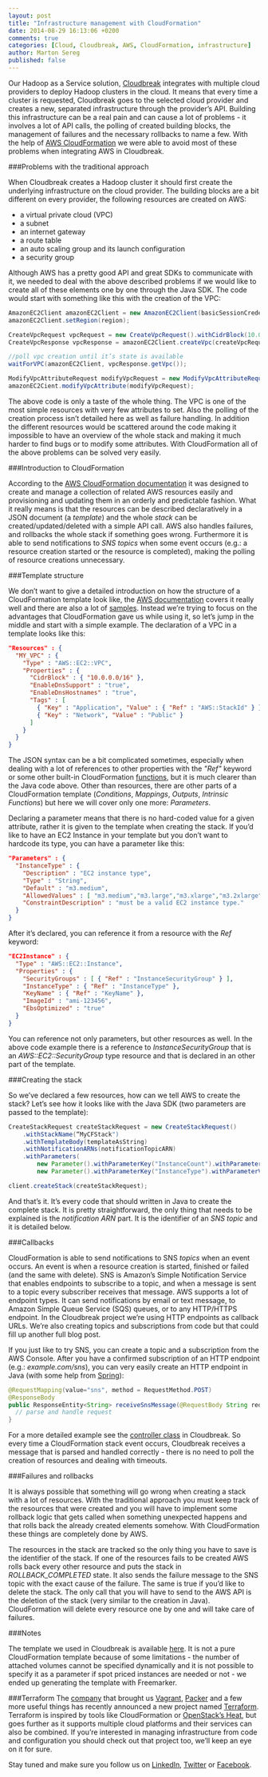 ```yaml
---
layout: post
title: "Infrastructure management with CloudFormation"
date: 2014-08-29 16:13:06 +0200
comments: true
categories: [Cloud, Cloudbreak, AWS, CloudFormation, infrastructure]
author: Marton Sereg
published: false
---
```



Our Hadoop as a Service solution, [Cloudbreak](https://cloudbreak.sequenceiq.com) integrates with multiple cloud providers to deploy Hadoop clusters in the cloud. It means that every time a cluster is requested, Cloudbreak goes to the selected cloud provider and creates a new, separated infrastructure through the provider’s API. Building this infrastructure can be a real pain and can cause a lot of problems - it involves a lot of API calls, the polling of created building blocks, the management of failures and the necessary rollbacks to name a few. With the help of [AWS CloudFormation](http://aws.amazon.com/cloudformation/) we were able to avoid most of these problems when integrating AWS in Cloudbreak.


###Problems with the traditional approach

When Cloudbreak creates a Hadoop cluster it should first create the underlying infrastructure on the cloud provider. The building blocks are a bit different on every provider, the following resources are created on AWS:

- a virtual private cloud (VPC)
- a subnet
- an internet gateway
- a route table
- an auto scaling group and its launch configuration
- a security group

Although AWS has a pretty good API and great SDKs to communicate with it, we needed to deal with the above described problems if we would like to create all of these elements one by one through the Java SDK. The code would start with something like this with the creation of the VPC:

```java
AmazonEC2Client amazonEC2Client = new AmazonEC2Client(basicSessionCredentials);
amazonEC2Client.setRegion(region);

CreateVpcRequest vpcRequest = new CreateVpcRequest().withCidrBlock(10.0.0.0/24);
CreateVpcResponse vpcResponse = amazonEC2Client.createVpc(createVpcRequest);

//poll vpc creation until it’s state is available
waitForVPC(amazonEC2Client, vpcResponse.getVpc());

ModifyVpcAttributeRequest modifyVpcRequest = new ModifyVpcAttributeRequest().withEnableDnsHostnames(true).withEnableDnsSupport(true);
amazonEC2Cient.modifyVpcAttribute(modifyVpcRequest);
```

<!--more-->

The above code is only a taste of the whole thing. The VPC is one of the most simple resources with very few attributes to set. Also the polling of the creation process isn’t detailed here as well as failure handling. In addition the different resources would be scattered around the code making it impossible to have an overview of the whole stack and making it much harder to find bugs or to modify some attributes. With CloudFormation all of the above problems can be solved very easily.

###Introduction to CloudFormation

According to the [AWS CloudFormation documentation](http://aws.amazon.com/cloudformation/) it was designed to create and manage a collection of related AWS resources easily and provisioning and updating them in an orderly and predictable fashion. What it really means is that the resources can be described declaratively in a JSON document (a *template*) and the whole *stack* can be created/updated/deleted with a simple API call. AWS also handles failures, and rollbacks the whole stack if something goes wrong. Furthermore it is able to send notifications to *SNS topics* when some event occurs (e.g.: a resource creation started or the resource is completed), making the polling of resource creations unnecessary.

###Template structure

We don’t want to give a detailed introduction on how the structure of a CloudFormation template look like, the [AWS documentation](http://docs.aws.amazon.com/AWSCloudFormation/latest/UserGuide/template-anatomy.html) covers it really well and there are also a lot of [samples](http://docs.aws.amazon.com/AWSCloudFormation/latest/UserGuide/sample-templates-services-us-west-2.html).
Instead we’re trying to focus on the advantages that CloudFormation gave us while using it, so let’s jump in the middle and start with a simple example. The declaration of a VPC in a template looks like this:

```json
"Resources" : {
  "MY_VPC" : {
    "Type" : "AWS::EC2::VPC",
    "Properties" : {
      "CidrBlock" : { "10.0.0.0/16" },
      "EnableDnsSupport" : "true",
      "EnableDnsHostnames" : "true",
      "Tags" : [
        { "Key" : "Application", "Value" : { "Ref" : "AWS::StackId" } },
        { "Key" : "Network", "Value" : "Public" }
      ]
    }
  }
}
```


The JSON syntax can be a bit complicated sometimes, especially when dealing with a lot of references to other properties with the *"Ref"* keyword or some other built-in CloudFormation [functions](http://docs.aws.amazon.com/AWSCloudFormation/latest/UserGuide/intrinsic-function-reference.html), but it is much clearer than the Java code above.
Other than resources, there are other parts of a CloudFormation template (*Conditions*, *Mappings*, *Outputs*, *Intrinsic Functions*) but here we will cover only one more: *Parameters*.

Declaring a parameter means that there is no hard-coded value for a given attribute, rather it is given to the template when creating the stack. If you’d like to have an EC2 Instance  in your template but you don’t want to hardcode its type, you can have a parameter like this:

```json
"Parameters" : {
  "InstanceType" : {
    "Description" : "EC2 instance type",
    "Type" : "String",
    "Default" : "m3.medium",
    "AllowedValues" : [ "m3.medium","m3.large","m3.xlarge","m3.2xlarge"],
    "ConstraintDescription" : "must be a valid EC2 instance type."
  }
}
```

After it’s declared, you can reference it from a resource with the *Ref* keyword:

```json
"EC2Instance" : {
  "Type" : "AWS::EC2::Instance",
  "Properties" : {
    "SecurityGroups" : [ { "Ref" : "InstanceSecurityGroup" } ],
    "InstanceType" : { "Ref" : "InstanceType" },
    "KeyName" : { "Ref" : "KeyName" },
    "ImageId" : "ami-123456",
    "EbsOptimized" : "true"
  }
}
```

You can reference not only parameters, but other resources as well. In the above code example there is a reference to *InstanceSecurityGroup* that is an *AWS::EC2::SecurityGroup* type resource and that is declared in an other part of the template.

###Creating the stack

So we’ve declared a few resources, how can we tell AWS to create the stack? Let’s see how it looks like with the Java SDK (two parameters are passed to the template):

```java
CreateStackRequest createStackRequest = new CreateStackRequest()
    .withStackName(“MyCFStack")
    .withTemplateBody(templateAsString)
    .withNotificationARNs(notificationTopicARN)
    .withParameters(
        new Parameter().withParameterKey("InstanceCount").withParameterValue(“3"),
        new Parameter().withParameterKey("InstanceType").withParameterValue(“m3.large"));

client.createStack(createStackRequest);
```

And that’s it. It’s every code that should written in Java to create the complete stack. It is pretty straightforward, the only thing that needs to be explained is the *notification ARN* part. It is the identifier of an *SNS topic* and it is detailed below.

###Callbacks

CloudFormation is able to send notifications to SNS *topics* when an event occurs. An event is when a resource creation is started, finished or failed (and the same with delete). SNS is Amazon’s Simple Notification Service that enables endpoints to subscribe to a topic, and when a message is sent to a topic every subscriber receives that message. AWS supports a lot of endpoint types. It can send notifications by email or text message, to Amazon Simple Queue Service (SQS) queues, or to any HTTP/HTTPS endpoint. In the Cloudbreak project we’re using HTTP endpoints as callback URLs. We’re also creating topics and subscriptions from code but that could fill up another full blog post.


If you just like to try SNS, you can create a topic and a subscription from the AWS Console. After you have a confirmed subscription of an HTTP endpoint (e.g.: *example.com/sns*), you can very easily create an HTTP endpoint in Java (with some help from [Spring](http://spring.io/)):

```java
@RequestMapping(value="sns", method = RequestMethod.POST)
@ResponseBody
public ResponseEntity<String> receiveSnsMessage(@RequestBody String request) {
  // parse and handle request
}
```

For a more detailed example see the [controller class](https://github.com/sequenceiq/cloudbreak/blob/master/src/main/java/com/sequenceiq/cloudbreak/controller/AmazonSnsController.java) in Cloudbreak.
So every time a CloudFormation stack event occurs, Cloudbreak receives a message that is parsed and handled correctly - there is no need to poll the creation of resources and dealing with timeouts.


###Failures and rollbacks

It is always possible that something will go wrong when creating a stack with a lot of resources. With the traditional approach you must keep track of the resources that were created and you will have to implement some rollback logic that gets called when something unexpected happens and that rolls back the already created elements somehow. With CloudFormation these things are completely done by AWS.

The resources in the stack are tracked so the only thing you have to save is the identifier of the stack. If one of the resources fails to be created AWS rolls back every other resource and puts the stack in *ROLLBACK_COMPLETED* state. It also sends the failure message to the SNS topic with the exact cause of the failure.
The same is true if you’d like to delete the stack. The only call that you will have to send to the AWS API is the deletion of the stack (very similar to the creation in Java). CloudFormation will delete every resource one by one and will take care of failures.


###Notes

The template we used in Cloudbreak is available [here](https://github.com/sequenceiq/cloudbreak/blob/master/src/main/resources/templates/aws-cf-stack.ftl). It is not a pure CloudFormation template because of some limitations - the number of attached volumes cannot be specified dynamically and it is not possible to specify it as a parameter if spot priced instances are needed or not - we ended up generating the template with Freemarker.



###Terraform
The [company](http://www.hashicorp.com/products) that brought us [Vagrant](http://www.vagrantup.com/), [Packer](http://www.packer.io/) and a few more useful things has recently announced a new project named [Terraform](http://www.terraform.io/intro/index.html). Terraform is inspired by tools like CloudFormation or [OpenStack’s Heat](https://wiki.openstack.org/wiki/Heat), but goes further as it supports multiple cloud platforms and their services can also be combined. If you’re interested in managing infrastructure from code and configuration you should check out that project too, we’ll keep an eye on it for sure.

Stay tuned and make sure you follow us on [LinkedIn](https://www.linkedin.com/company/sequenceiq/), [Twitter](https://twitter.com/sequenceiq) or [Facebook](https://www.facebook.com/sequenceiq).
